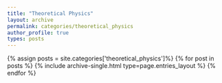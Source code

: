 ```yaml
---
title: "Theoretical Physics"
layout: archive
permalink: categories/theoretical_physics
author_profile: true
types: posts
---
```


{% assign posts = site.categories['theoretical_physics']%}
{% for post in posts %} 
  {% include archive-single.html type=page.entries_layout %} 
{% endfor %}
